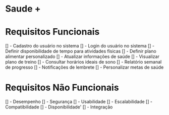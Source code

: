 # Saude +

# Requisitos Funcionais

[] - Cadastro do usuário no sistema
[] - Login do usuário no sistema 
[] - Definir disponibilidade de tempo para atividades físicas
[] - Definir plano alimentar personalizado
[] - Atualizar informações de saúde
[] - Visualizar plano de treino
[] - Consultar horários ideais de sono
[] - Relatório semanal de progresso
[] - Notificações de lembrete
[] - Personalizar metas de saúde

# Requisitos Não Funcionais

[] - Desempenho
[] - Segurança
[] - Usabilidade
[] - Escalabilidade
[] - Compatibilidade
[] - Disponibilidade'
[] - Integração 